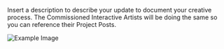 Insert a description to describe your update to document your creative process. The Commissioned Interactive Artists will be doing the same so you can reference their Project Posts.

![Example Image](http://www.graphicboutique.co.uk/lab/images/RW-Vis_Voc-02-05.png "Example Image")
